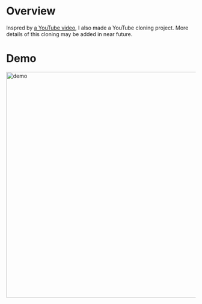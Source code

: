 # Overview

Inspred by [a YouTube video](https://www.youtube.com/watch?v=rhPSo4_Tgi0), I also made a YouTube cloning project. More details of this cloning may be added in near future.

# Demo

<img src="demo.gif" alt="demo" width="600"/>